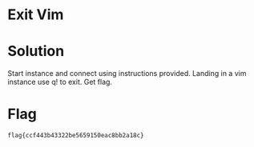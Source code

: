 # Exit Vim

# Solution
Start instance and connect using instructions provided. Landing in a vim instance use q! to exit. Get flag.

# Flag
```
flag{ccf443b43322be5659150eac8bb2a18c}
```
